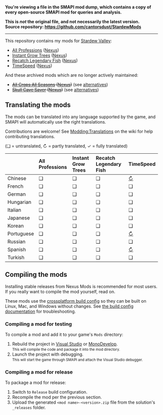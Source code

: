 **You're viewing a file in the SMAPI mod dump, which contains a copy of every open-source SMAPI mod
for queries and analysis.**

**This is _not_ the original file, and not necessarily the latest version.**  
**Source repository: https://github.com/cantorsdust/StardewMods**

----

This repository contains my mods for [Stardew Valley](http://stardewvalley.net/):

* [All Professions](AllProfessions) ([Nexus](http://www.nexusmods.com/stardewvalley/mods/174))
* [Instant Grow Trees](InstantGrowTrees) ([Nexus](http://www.nexusmods.com/stardewvalley/mods/173))
* [Recatch Legendary Fish](RecatchLegendaryFish) ([Nexus](http://www.nexusmods.com/stardewvalley/mods/172))
* [TimeSpeed](TimeSpeed) ([Nexus](http://www.nexusmods.com/stardewvalley/mods/169))

And these archived mods which are no longer actively maintained:
* ~~[All Crops All Seasons](archived/AllCropsAllSeasons) ([Nexus](http://www.nexusmods.com/stardewvalley/mods/170))~~ (see [alternatives](https://mods.smapi.io/#All_Crops_All_Seasons))
* ~~[Skull Cave Saver](_archived/SkullCaveSaver) ([Nexus](https://www.nexusmods.com/stardewvalley/mods/175))~~ (see [alternatives](https://mods.smapi.io/#Skull_Cave_Saver))

## Translating the mods
The mods can be translated into any language supported by the game, and SMAPI will automatically
use the right translations.

Contributions are welcome! See [Modding:Translations](https://stardewvalleywiki.com/Modding:Translations)
on the wiki for help contributing translations.

(❑ = untranslated, ↻ = partly translated, ✓ = fully translated)

&nbsp;     | All Professions | Instant Grow Trees | Recatch Legendary Fish | TimeSpeed
---------- | :-------------- | :----------------- | :--------------------- | :--------------------------
Chinese    | ❑               | ❑                  | ❑                      | [↻](TimeSpeed/i18n/pt.json)
French     | ❑               | ❑                  | ❑                      | ❑
German     | ❑               | ❑                  | ❑                      | ❑
Hungarian  | ❑               | ❑                  | ❑                      | ❑
Italian    | ❑               | ❑                  | ❑                      | ❑
Japanese   | ❑               | ❑                  | ❑                      | ❑
Korean     | ❑               | ❑                  | ❑                      | ❑
Portuguese | ❑               | ❑                  | ❑                      | [↻](TimeSpeed/i18n/pt.json)
Russian    | ❑               | ❑                  | ❑                      | ❑
Spanish    | ❑               | ❑                  | ❑                      | [↻](TimeSpeed/i18n/es.json)
Turkish    | ❑               | ❑                  | ❑                      | ❑

## Compiling the mods
Installing stable releases from Nexus Mods is recommended for most users. If you really want to
compile the mod yourself, read on.

These mods use the [crossplatform build config](https://smapi.io/package)
so they can be built on Linux, Mac, and Windows without changes. See [the build config documentation](https://smapi.io/package)
for troubleshooting.

### Compiling a mod for testing
To compile a mod and add it to your game's `Mods` directory:

1. Rebuild the project in [Visual Studio](https://www.visualstudio.com/vs/community/) or [MonoDevelop](http://www.monodevelop.com/).  
   <small>This will compile the code and package it into the mod directory.</small>
2. Launch the project with debugging.  
   <small>This will start the game through SMAPI and attach the Visual Studio debugger.</small>

### Compiling a mod for release
To package a mod for release:

1. Switch to `Release` build configuration.
2. Recompile the mod per the previous section.
3. Upload the generated `<mod name>-<version>.zip` file from the solution's `_releases` folder.
